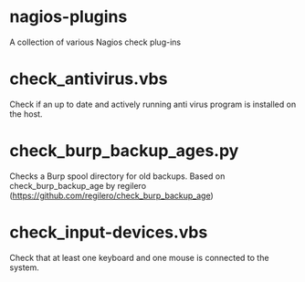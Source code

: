 # nagios-plugins
A collection of various Nagios check plug-ins

check_antivirus.vbs
===================
Check if an up to date and actively running anti virus program is installed on the host.

check_burp_backup_ages.py
=========================
Checks a Burp spool directory for old backups. Based on check_burp_backup_age by regilero
(https://github.com/regilero/check_burp_backup_age)

check_input-devices.vbs
=======================
Check that at least one keyboard and one mouse is connected to the system.
